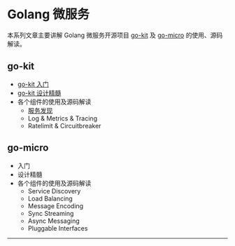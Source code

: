 # Golang 微服务

本系列文章主要讲解 Golang 微服务开源项目 [go-kit](https://github.com/go-kit/kit) 及 [go-micro](https://github.com/micro/go-micro) 的使用、源码解读。

## go-kit
- [go-kit 入门](https://github.com/sunrongya/blog/blob/master/Golang%20%E5%BE%AE%E6%9C%8D%E5%8A%A1%E7%B3%BB%E5%88%97%20go-kit%20%E5%85%A5%E9%97%A8.md)
- [go-kit 设计精髓](https://github.com/sunrongya/blog/blob/master/Golang%20%E5%BE%AE%E6%9C%8D%E5%8A%A1%E7%B3%BB%E5%88%97%20go-kit%20%E8%AE%BE%E8%AE%A1%E7%B2%BE%E9%AB%93.md)
- 各个组件的使用及源码解读
  - [服务发现](https://github.com/sunrongya/blog/blob/master/Golang%20%E5%BE%AE%E6%9C%8D%E5%8A%A1%E7%B3%BB%E5%88%97%20go-kit%20%E6%9C%8D%E5%8A%A1%E5%8F%91%E7%8E%B0.md)
  - Log & Metrics & Tracing
  - Ratelimit & Circuitbreaker

## go-micro
- 入门
- 设计精髓
- 各个组件的使用及源码解读
  - Service Discovery
  - Load Balancing
  - Message Encoding
  - Sync Streaming
  - Async Messaging
  - Pluggable Interfaces

---
